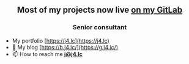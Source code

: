 <h2 align="center">Most of my projects now live <a href="https://g.j4.lc/explore">on my GitLab</a></h2>

<h3 align="center">Senior consultant</h3>

- My portfolio [https://j4.lc](https://j4.lc)
- 📝 My blog [https://b.j4.lc/](https://g.j4.lc/)
- 📫 How to reach me **j@j4.lc**
